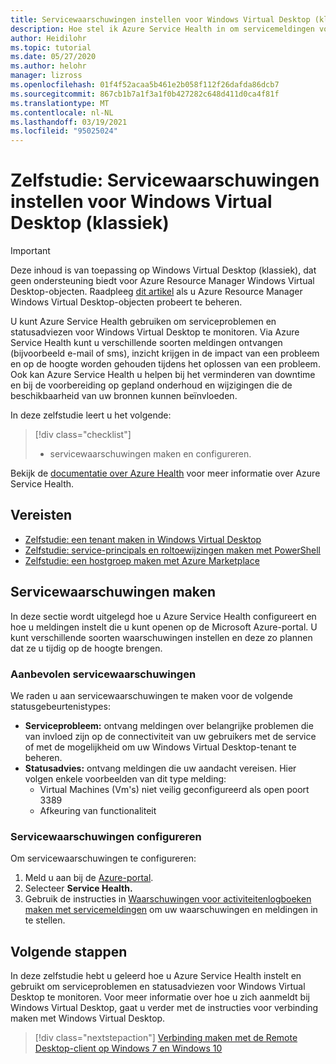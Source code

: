 ```yaml
---
title: Servicewaarschuwingen instellen voor Windows Virtual Desktop (klassiek) - Azure
description: Hoe stel ik Azure Service Health in om servicemeldingen voor Windows Virtual Desktop (klassiek) te ontvangen?
author: Heidilohr
ms.topic: tutorial
ms.date: 05/27/2020
ms.author: helohr
manager: lizross
ms.openlocfilehash: 01f4f52acaa5b461e2b058f112f26dafda86dcb7
ms.sourcegitcommit: 867cb1b7a1f3a1f0b427282c648d411d0ca4f81f
ms.translationtype: MT
ms.contentlocale: nl-NL
ms.lasthandoff: 03/19/2021
ms.locfileid: "95025024"
---
```

# <a name="tutorial-set-up-service-alerts-for-windows-virtual-desktop-classic"></a>Zelfstudie: Servicewaarschuwingen instellen voor Windows Virtual Desktop (klassiek)

>[!IMPORTANT]
>Deze inhoud is van toepassing op Windows Virtual Desktop (klassiek), dat geen ondersteuning biedt voor Azure Resource Manager Windows Virtual Desktop-objecten. Raadpleeg [dit artikel](../set-up-service-alerts.md) als u Azure Resource Manager Windows Virtual Desktop-objecten probeert te beheren.

U kunt Azure Service Health gebruiken om serviceproblemen en statusadviezen voor Windows Virtual Desktop te monitoren. Via Azure Service Health kunt u verschillende soorten meldingen ontvangen (bijvoorbeeld e-mail of sms), inzicht krijgen in de impact van een probleem en op de hoogte worden gehouden tijdens het oplossen van een probleem. Ook kan Azure Service Health u helpen bij het verminderen van downtime en bij de voorbereiding op gepland onderhoud en wijzigingen die de beschikbaarheid van uw bronnen kunnen beïnvloeden.

In deze zelfstudie leert u het volgende:

> [!div class="checklist"]
> * servicewaarschuwingen maken en configureren.

Bekijk de [documentatie over Azure Health](../../service-health/index.yml) voor meer informatie over Azure Service Health.

## <a name="prerequisites"></a>Vereisten

- [Zelfstudie: een tenant maken in Windows Virtual Desktop](tenant-setup-azure-active-directory.md)
- [Zelfstudie: service-principals en roltoewijzingen maken met PowerShell](create-service-principal-role-powershell.md)
- [Zelfstudie: een hostgroep maken met Azure Marketplace](create-host-pools-azure-marketplace-2019.md)

## <a name="create-service-alerts"></a>Servicewaarschuwingen maken

In deze sectie wordt uitgelegd hoe u Azure Service Health configureert en hoe u meldingen instelt die u kunt openen op de Microsoft Azure-portal. U kunt verschillende soorten waarschuwingen instellen en deze zo plannen dat ze u tijdig op de hoogte brengen.

### <a name="recommended-service-alerts"></a>Aanbevolen servicewaarschuwingen

We raden u aan servicewaarschuwingen te maken voor de volgende statusgebeurtenistypes:

- **Serviceprobleem:** ontvang meldingen over belangrijke problemen die van invloed zijn op de connectiviteit van uw gebruikers met de service of met de mogelijkheid om uw Windows Virtual Desktop-tenant te beheren.
- **Statusadvies:** ontvang meldingen die uw aandacht vereisen. Hier volgen enkele voorbeelden van dit type melding:
    - Virtual Machines (Vm's) niet veilig geconfigureerd als open poort 3389
    - Afkeuring van functionaliteit

### <a name="configure-service-alerts"></a>Servicewaarschuwingen configureren

Om servicewaarschuwingen te configureren:

1. Meld u aan bij de [Azure-portal](https://portal.azure.com/).
2. Selecteer **Service Health.**
3. Gebruik de instructies in [Waarschuwingen voor activiteitenlogboeken maken met servicemeldingen](../../service-health/alerts-activity-log-service-notifications-portal.md?toc=%2fazure%2fservice-health%2ftoc.json) om uw waarschuwingen en meldingen in te stellen.

## <a name="next-steps"></a>Volgende stappen

In deze zelfstudie hebt u geleerd hoe u Azure Service Health instelt en gebruikt om serviceproblemen en statusadviezen voor Windows Virtual Desktop te monitoren. Voor meer informatie over hoe u zich aanmeldt bij Windows Virtual Desktop, gaat u verder met de instructies voor verbinding maken met Windows Virtual Desktop.

> [!div class="nextstepaction"]
> [Verbinding maken met de Remote Desktop-client op Windows 7 en Windows 10](connect-windows-7-10-2019.md)